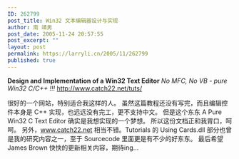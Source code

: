 ```yaml
---
ID: 262799
post_title: Win32 文本编辑器设计与实现
author: 南 靖男
post_date: 2005-11-24 20:57:55
post_excerpt: ""
layout: post
permalink: https://larryli.cn/2005/11/262799
published: true
---
```

<strong>Design and Implementation of a Win32 Text Editor</strong>
<em>No MFC, No VB - pure Win32 C/C++ !!!</em>
<a href="http://www.catch22.net/tuts/">http://www.catch22.net/tuts/</a>

很好的一个网站，特别适合我这样的人。
虽然这篇教程还没有写完，而且编辑控件本身是 C++ 实现，也远远没有完工，更不支持中文。
但是这个东东 A Pure Win32 C Text Editor 确实是我想实现的一个梦想。
所以这份文档正和我胃口，呵呵。
另外，www.catch22.net 相当不错。Tutorials 的 Using Cards.dll 部分也曾是我的研究内容之一，至于 Sourcecode 里面更是有不少的好东东。
最后希望 James Brown 快快的更新相关内容，期待ing...
